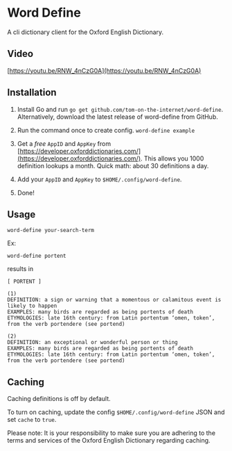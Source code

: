# Word Define

A cli dictionary client for the Oxford English Dictionary.

## Video

[https://youtu.be/RNW_4nCzG0A](https://youtu.be/RNW_4nCzG0A)

## Installation

1. Install Go and run `go get github.com/tom-on-the-internet/word-define`. Alternatively, download the latest release of word-define from GitHub.

2. Run the command once to create config. `word-define example`

3. Get a _free_ `AppID` and `AppKey` from [https://developer.oxforddictionaries.com/](https://developer.oxforddictionaries.com/). This allows you 1000 definition lookups a month. Quick math: about 30 definitions a day.

4. Add your `AppID` and `AppKey` to `$HOME/.config/word-define`.

5. Done!

## Usage

`word-define your-search-term`

Ex:

`word-define portent`

results in

```
[ PORTENT ]

(1)
DEFINITION: a sign or warning that a momentous or calamitous event is likely to happen
EXAMPLES: many birds are regarded as being portents of death
ETYMOLOGIES: late 16th century: from Latin portentum ‘omen, token’, from the verb portendere (see portend)

(2)
DEFINITION: an exceptional or wonderful person or thing
EXAMPLES: many birds are regarded as being portents of death
ETYMOLOGIES: late 16th century: from Latin portentum ‘omen, token’, from the verb portendere (see portend)
```

## Caching

Caching definitions is off by default.

To turn on caching, update the config `$HOME/.config/word-define` JSON and set `cache` to `true`.

Please note: It is your responsibility to make sure you are adhering to the terms and services of the Oxford English Dictionary regarding caching.
